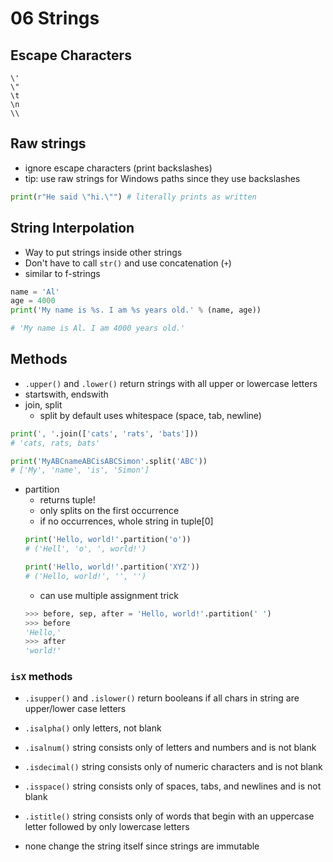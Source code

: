 # 06 Strings


## Escape Characters

```
\'
\"
\t
\n
\\
```

## Raw strings
* ignore escape characters (print backslashes)
* tip: use raw strings for Windows paths since they use backslashes

```py
print(r"He said \"hi.\"") # literally prints as written
```

## String Interpolation
* Way to put strings inside other strings
* Don't have to call `str()` and use concatenation (`+`)
* similar to f-strings

```py
name = 'Al'
age = 4000
print('My name is %s. I am %s years old.' % (name, age))

# 'My name is Al. I am 4000 years old.'
```

## Methods
* `.upper()` and `.lower()` return strings with all upper or lowercase letters
* startswith, endswith
* join, split
    * split by default uses whitespace (space, tab, newline)

```py
print(', '.join(['cats', 'rats', 'bats']))
# 'cats, rats, bats'

print('MyABCnameABCisABCSimon'.split('ABC'))
# ['My', 'name', 'is', 'Simon']
```

* partition
    * returns tuple!
    * only splits on the first occurrence
    * if no occurrences, whole string in tuple[0]
    ```py
    print('Hello, world!'.partition('o'))
    # ('Hell', 'o', ', world!')

    print('Hello, world!'.partition('XYZ'))
    # ('Hello, world!', '', '')
    ```
    * can use multiple assignment trick
    ```py
    >>> before, sep, after = 'Hello, world!'.partition(' ')
    >>> before
    'Hello,'
    >>> after
    'world!'
    ```



### `isX` methods

* `.isupper()` and `.islower()` return booleans if all chars in string are upper/lower case letters
* `.isalpha()` only letters, not blank
* `.isalnum()` string consists only of letters and numbers and is not blank
* `.isdecimal()` string consists only of numeric characters and is not blank
* `.isspace()` string consists only of spaces, tabs, and newlines and is not blank
* `.istitle()` string consists only of words that begin with an uppercase letter followed by only lowercase letters


* none change the string itself since strings are immutable



